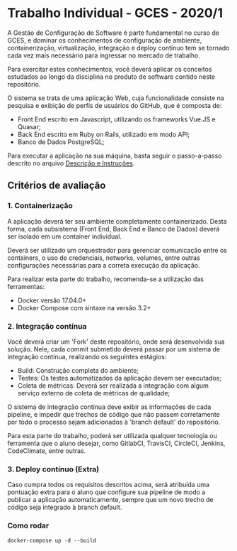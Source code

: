# Trabalho Individual - GCES - 2020/1

A Gestão de Configuração de Software é parte fundamental no curso de GCES, e dominar os conhecimentos de configuração de ambiente, containerização, virtualização, integração e deploy contínuo tem se tornado cada vez mais necessário para ingressar no mercado de trabalho.

Para exercitar estes conhecimentos, você deverá aplicar os conceitos estudados ao longo da disciplina no produto de software contido neste repositório.

O sistema se trata de uma aplicação Web, cuja funcionalidade consiste na pesquisa e exibição de perfis de usuários do GitHub, que é composta de:

- Front End escrito em Javascript, utilizando os frameworks Vue.JS e Quasar;
- Back End escrito em Ruby on Rails, utilizado em modo API;
- Banco de Dados PostgreSQL;

Para executar a aplicação na sua máquina, basta seguir o passo-a-passo descrito no arquivo [Descrição e Instruções](Descricao-e-Instrucoes.md).

## Critérios de avaliação

### 1. Containerização

A aplicação deverá ter seu ambiente completamente containerizado. Desta forma, cada subsistema (Front End, Back End e Banco de Dados) deverá ser isolado em um container individual.

Deverá ser utilizado um orquestrador para gerenciar comunicação entre os containers, o uso de credenciais, networks, volumes, entre outras configurações necessárias para a correta execução da aplicação.

Para realizar esta parte do trabalho, recomenda-se a utilização das ferramentas:

- Docker versão 17.04.0+
- Docker Compose com sintaxe na versão 3.2+

### 2. Integração contínua

Você deverá criar um 'Fork' deste repositório, onde será desenvolvida sua solução. Nele, cada commit submetido deverá passar por um sistema de integração contínua, realizando os seguintes estágios:

- Build: Construção completa do ambiente;
- Testes: Os testes automatizados da aplicação devem ser executados;
- Coleta de métricas: Deverá ser realizada a integração com algum serviço externo de coleta de métricas de qualidade;

O sistema de integração contínua deve exibir as informações de cada pipeline, e impedir que trechos de código que não passem corretamente por todo o processo sejam adicionados à 'branch default' do repositório.

Para esta parte do trabalho, poderá ser utilizada qualquer tecnologia ou ferramenta que o aluno desejar, como GitlabCI, TravisCI, CircleCI, Jenkins, CodeClimate, entre outras.

### 3. Deploy contínuo (Extra)

Caso cumpra todos os requisitos descritos acima, será atribuída uma pontuação extra para o aluno que configure sua pipeline de modo a publicar a aplicação automaticamente, sempre que um novo trecho de código seja integrado à branch default.


### Como rodar

```
docker-compose up -d --build
```